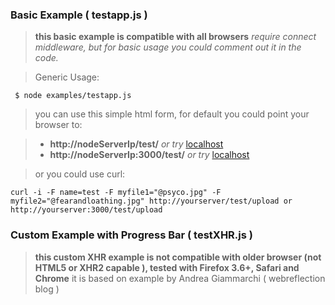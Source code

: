 ### Basic Example ( testapp.js )

> **this basic example is compatible with all browsers**
> *require connect middleware, but for basic usage you could comment out it in the code.*

>Generic Usage:


     $ node examples/testapp.js


>you can use this simple html form, for default you could point your browser to:

> - **http://nodeServerIp/test/**   *or try* [localhost](http://localhost:3000/test/)        
> - **http://nodeServerIp:3000/test/**  *or try* [localhost](http://localhost:3000/test/) 


>or you could use curl:

    curl -i -F name=test -F myfile1="@psyco.jpg" -F myfile2="@fearandloathing.jpg" http://yourserver/test/upload or  http://yourserver:3000/test/upload
    



### Custom Example with Progress Bar ( testXHR.js )

> **this custom XHR example is not compatible with older browser (not HTML5 or XHR2 capable ), tested with Firefox 3.6+, Safari and Chrome**
> it is based on example by Andrea Giammarchi ( webreflection blog )
